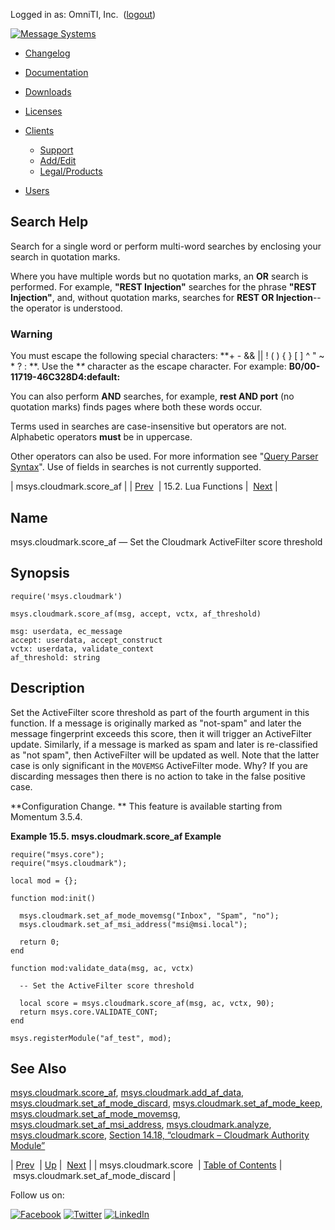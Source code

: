 Logged in as: OmniTI, Inc.  ([logout](https://support.messagesystems.com/logout.php))

[![Message Systems](https://support.messagesystems.com/images/ms-white205.png)](https://support.messagesystems.com/start.php) 

*   [Changelog](https://support.messagesystems.com/start.php?show=changelog)
*   [Documentation](https://support.messagesystems.com/docs/)
*   [Downloads](https://support.messagesystems.com/start.php)

*   [Licenses](https://support.messagesystems.com/license_summary.php)
*   <a href="">Clients</a>
    *   [Support](https://support.messagesystems.com/cs.php)
    *   [Add/Edit](https://support.messagesystems.com/edit_client.php)
    *   [Legal/Products](https://support.messagesystems.com/edit_products.php)
*   [Users](https://support.messagesystems.com/edit_customer.php)

## Search Help

Search for a single word or perform multi-word searches by enclosing your search in quotation marks.

Where you have multiple words but no quotation marks, an **OR** search is performed. For example, **"REST Injection"** searches for the phrase **"REST Injection"**, and, without quotation marks, searches for **REST OR Injection**--the operator is understood.

### Warning

You must escape the following special characters: **+ - && || ! ( ) { } [ ] ^ " ~ * ? : \**. Use the **\** character as the escape character. For example: **B0/00-11719-46C328D4\:default\:**

You can also perform **AND** searches, for example, **rest AND port** (no quotation marks) finds pages where both these words occur.

Terms used in searches are case-insensitive but operators are not. Alphabetic operators **must** be in uppercase.

Other operators can also be used. For more information see "[Query Parser Syntax](https://lucene.apache.org/core/old_versioned_docs/versions/3_0_0/queryparsersyntax.html)". Use of fields in searches is not currently supported.

| msys.cloudmark.score_af |
| [Prev](lua.ref.msys.cloudmark.score.php)  | 15.2. Lua Functions |  [Next](lua.ref.msys.cloudmark.set_af_mode_discard.php) |

<a name="lua.ref.msys.cloudmark.score_af"></a>
## Name

msys.cloudmark.score_af — Set the Cloudmark ActiveFilter score threshold

<a name="idp23510640"></a>
## Synopsis

`require('msys.cloudmark')`

`msys.cloudmark.score_af(msg, accept, vctx, af_threshold)`

```
msg: userdata, ec_message
accept: userdata, accept_construct
vctx: userdata, validate_context
af_threshold: string
```
<a name="idp23514112"></a>
## Description

Set the ActiveFilter score threshold as part of the fourth argument in this function. If a message is originally marked as "not-spam" and later the message fingerprint exceeds this score, then it will trigger an ActiveFilter update. Similarly, if a message is marked as spam and later is re-classified as "not spam", then ActiveFilter will be updated as well. Note that the latter case is only significant in the `MOVEMSG` ActiveFilter mode. Why? If you are discarding messages then there is no action to take in the false positive case.

**Configuration Change. ** This feature is available starting from Momentum 3.5.4.

<a name="lua.ref.msys.cloudmark.score_af.example"></a>

**Example 15.5. msys.cloudmark.score_af Example**

```
require("msys.core");
require("msys.cloudmark");

local mod = {};

function mod:init()

  msys.cloudmark.set_af_mode_movemsg("Inbox", "Spam", "no");
  msys.cloudmark.set_af_msi_address("msi@msi.local"); 

  return 0;
end

function mod:validate_data(msg, ac, vctx)

  -- Set the ActiveFilter score threshold

  local score = msys.cloudmark.score_af(msg, ac, vctx, 90);
  return msys.core.VALIDATE_CONT;
end

msys.registerModule("af_test", mod);
```

<a name="idp23521840"></a>
## See Also

[msys.cloudmark.score_af](lua.ref.msys.cloudmark.score_af.php "msys.cloudmark.score_af"), [msys.cloudmark.add_af_data](lua.ref.msys.cloudmark.add_af_data.php "msys.cloudmark.add_af_data"), [msys.cloudmark.set_af_mode_discard](lua.ref.msys.cloudmark.set_af_mode_discard.php "msys.cloudmark.set_af_mode_discard"), [msys.cloudmark.set_af_mode_keep](lua.ref.msys.cloudmark.set_af_mode_keep.php "msys.cloudmark.set_af_mode_keep"), [msys.cloudmark.set_af_mode_movemsg](lua.ref.msys.cloudmark.set_af_mode_movemsg.php "msys.cloudmark.set_af_mode_movemsg"), [msys.cloudmark.set_af_msi_address](lua.ref.msys.cloudmark.set_af_msi_address.php "msys.cloudmark.set_af_msi_address"), [msys.cloudmark.analyze](lua.ref.msys.cloudmark.analyze.php "msys.cloudmark.analyze"), [msys.cloudmark.score](lua.ref.msys.cloudmark.score.php "msys.cloudmark.score"), [Section 14.18, “cloudmark – Cloudmark Authority Module”](modules.cloudmark.php "14.18. cloudmark – Cloudmark Authority Module")

| [Prev](lua.ref.msys.cloudmark.score.php)  | [Up](lua.function.details.php) |  [Next](lua.ref.msys.cloudmark.set_af_mode_discard.php) |
| msys.cloudmark.score  | [Table of Contents](index.php) |  msys.cloudmark.set_af_mode_discard |

Follow us on:

[![Facebook](https://support.messagesystems.com/images/icon-facebook.png)](http://www.facebook.com/messagesystems) [![Twitter](https://support.messagesystems.com/images/icon-twitter.png)](http://twitter.com/#!/MessageSystems) [![LinkedIn](https://support.messagesystems.com/images/icon-linkedin.png)](http://www.linkedin.com/company/message-systems)